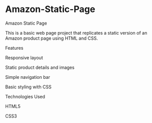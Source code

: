 # Amazon-Static-Page
Amazon Static Page

This is a basic web page project that replicates a static version of an Amazon product page using HTML and CSS.

Features

Responsive layout

Static product details and images

Simple navigation bar

Basic styling with CSS

Technologies Used

HTML5

CSS3
